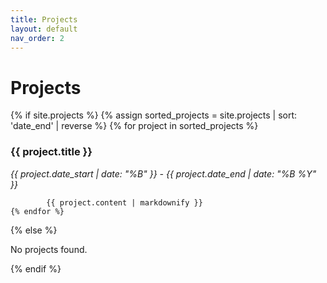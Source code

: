 ```yaml
---
title: Projects
layout: default
nav_order: 2
---
```


# Projects
<div>

{% if site.projects %}
    {% assign sorted_projects = site.projects | sort: 'date_end' | reverse %}
    {% for project in sorted_projects %}
        <h3>{{ project.title }}</h3>
        <p><em>{{ project.date_start | date: "%B" }} - {{ project.date_end | date: "%B %Y" }}</em></p>
      
            {{ project.content | markdownify }}
    {% endfor %}
{% else %}
    <p>No projects found.</p>
{% endif %}

</div>

